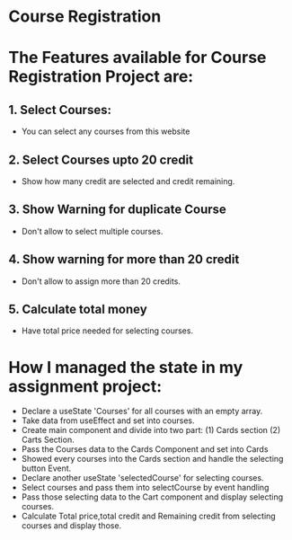 # Course Registration


# The Features available for Course Registration Project are:
  ## 1. Select Courses:
   - You can select any courses from this website
  ## 2. Select Courses upto 20 credit
   - Show how many credit are selected and credit remaining.
  ## 3. Show Warning for duplicate Course
   - Don't allow to select multiple courses.
  ## 4. Show warning for more than 20 credit
   - Don't allow to assign more than 20 credits.
  ## 5. Calculate total money
   - Have total price needed for selecting courses.

# How I managed the state in my assignment project:
- Declare a useState 'Courses' for all courses with an empty array.
- Take data from useEffect and set into courses.
- Create main component and divide into two part: 
   (1) Cards section 
   (2) Carts Section.
- Pass the Courses data to the Cards Component and set into Cards
- Showed every courses into the Cards section and handle the selecting button Event.
- Declare another useState 'selectedCourse' for selecting courses.
- Select courses and pass them into selectCourse by event handling
- Pass those selecting data to the Cart component and display selecting courses.
- Calculate Total price,total credit and Remaining credit from selecting courses and display those.